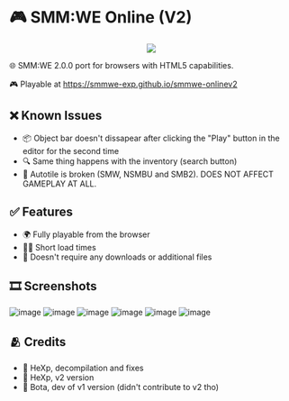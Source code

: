 # 🎮 SMM:WE Online (V2)
<p align="center">
  <img src="https://hexp.es/smmwe-onlinev2/assets/banner_deco.png" />
</p>

🌐 SMM:WE 2.0.0 port for browsers with HTML5 capabilities.

🎮 Playable at https://smmwe-exp.github.io/smmwe-onlinev2

## ❌ Known Issues
- 📦 Object bar doesn't dissapear after clicking the "Play" button in the editor for the second time
- 🔍 Same thing happens with the inventory (search button)
- 🫨 Autotile is broken (SMW, NSMBU and SMB2). DOES NOT AFFECT GAMEPLAY AT ALL.

## ✅ Features
- 🌍 Fully playable from the browser
- 🏃‍♂️ Short load times
- 📂 Doesn't require any downloads or additional files

## 🎞️ Screenshots
![image](https://github.com/HeXpp/smmwe-onlinev2/assets/97027903/9ad46dce-a10c-4acf-ba8f-ab44593429e0)
![image](https://github.com/HeXpp/smmwe-onlinev2/assets/97027903/5f724659-3cfa-4382-ab52-5cbe8fb306f4)
![image](https://github.com/HeXpp/smmwe-onlinev2/assets/97027903/1d3a87ee-341d-4e1d-99a4-00bcbb7ca76e)
![image](https://github.com/HeXpp/smmwe-onlinev2/assets/97027903/571a6abb-ccc6-4284-b8bc-95b53f423aea)
![image](https://github.com/HeXpp/smmwe-onlinev2/assets/97027903/1ff8583e-2a04-4e68-b7fd-ee9e5edebf2b)
![image](https://github.com/HeXpp/smmwe-onlinev2/assets/97027903/cad93e0b-f4fb-4850-9137-3155578d5a12)

## 🫂 Credits
- 🎯 HeXp, decompilation and fixes
- 🎯 HeXp, v2 version
- 👢 Bota, dev of v1 version (didn't contribute to v2 tho)




